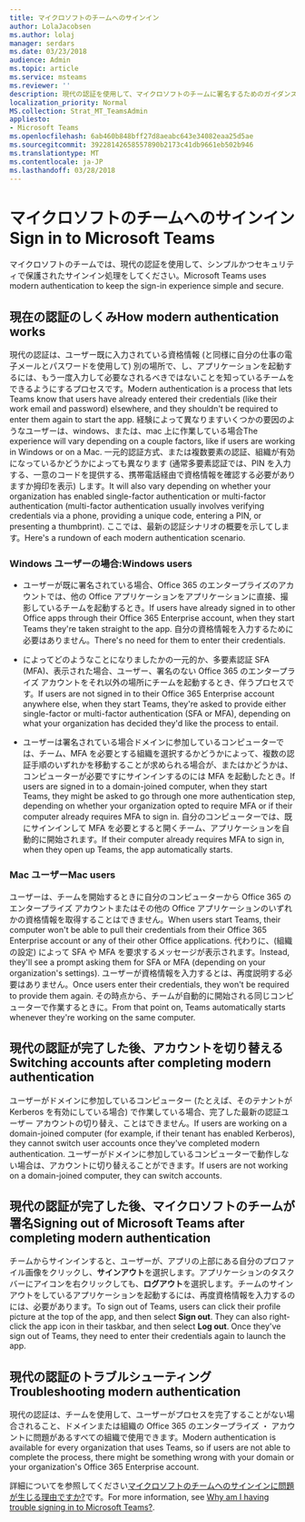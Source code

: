```yaml
---
title: マイクロソフトのチームへのサインイン
author: LolaJacobsen
ms.author: lolaj
manager: serdars
ms.date: 03/23/2018
audience: Admin
ms.topic: article
ms.service: msteams
ms.reviewer: ''
description: 現代の認証を使用して、マイクロソフトのチームに署名するためのガイダンスです。
localization_priority: Normal
MS.collection: Strat_MT_TeamsAdmin
appliesto:
- Microsoft Teams
ms.openlocfilehash: 6ab460b848bff27d8aeabc643e34082eaa25d5ae
ms.sourcegitcommit: 39228142658557890b2173c41db9661eb502b946
ms.translationtype: MT
ms.contentlocale: ja-JP
ms.lasthandoff: 03/28/2018
---
```

<a name="sign-in-to-microsoft-teams"></a><span data-ttu-id="6d5db-103">マイクロソフトのチームへのサインイン</span><span class="sxs-lookup"><span data-stu-id="6d5db-103">Sign in to Microsoft Teams</span></span>
==========================

<span data-ttu-id="6d5db-104">マイクロソフトのチームでは、現代の認証を使用して、シンプルかつセキュリティで保護されたサインイン処理をしてください。</span><span class="sxs-lookup"><span data-stu-id="6d5db-104">Microsoft Teams uses modern authentication to keep the sign-in experience simple and secure.</span></span>

## <a name="how-modern-authentication-works"></a><span data-ttu-id="6d5db-105">現在の認証のしくみ</span><span class="sxs-lookup"><span data-stu-id="6d5db-105">How modern authentication works</span></span>

<span data-ttu-id="6d5db-106">現代の認証は、ユーザー既に入力されている資格情報 (と同様に自分の仕事の電子メールとパスワードを使用して) 別の場所で、し、アプリケーションを起動するには、もう一度入力して必要なされるべきではないことを知っているチームをできるようにするプロセスです。</span><span class="sxs-lookup"><span data-stu-id="6d5db-106">Modern authentication is a process that lets Teams know that users have already entered their credentials (like their work email and password) elsewhere, and they shouldn't be required to enter them again to start the app.</span></span> <span data-ttu-id="6d5db-107">経験によって異なりますいくつかの要因のようなユーザーは、windows、または、mac 上に作業している場合</span><span class="sxs-lookup"><span data-stu-id="6d5db-107">The experience will vary depending on a couple factors, like if users are working in Windows or on a Mac.</span></span> <span data-ttu-id="6d5db-108">一元的認証方式、または複数要素の認証、組織が有効になっているかどうかによっても異なります (通常多要素認証では、PIN を入力する、一意のコードを提供する、携帯電話経由で資格情報を確認する必要がありますか拇印を表示) します。</span><span class="sxs-lookup"><span data-stu-id="6d5db-108">It will also vary depending on whether your organization has enabled single-factor authentication or multi-factor authentication (multi-factor authentication usually involves verifying credentials via a phone, providing a unique code, entering a PIN, or presenting a thumbprint).</span></span> <span data-ttu-id="6d5db-109">ここでは、最新の認証シナリオの概要を示してします。</span><span class="sxs-lookup"><span data-stu-id="6d5db-109">Here's a rundown of each modern authentication scenario.</span></span>

### <a name="windows-users"></a><span data-ttu-id="6d5db-110">Windows ユーザーの場合:</span><span class="sxs-lookup"><span data-stu-id="6d5db-110">Windows users</span></span> 

- <span data-ttu-id="6d5db-111">ユーザーが既に署名されている場合、Office 365 のエンタープライズのアカウントでは、他の Office アプリケーションをアプリケーションに直接、撮影しているチームを起動するとき。</span><span class="sxs-lookup"><span data-stu-id="6d5db-111">If users have already signed in to other Office apps through their Office 365 Enterprise account, when they start Teams they're taken straight to the app.</span></span> <span data-ttu-id="6d5db-112">自分の資格情報を入力するために必要はありません。</span><span class="sxs-lookup"><span data-stu-id="6d5db-112">There's no need for them to enter their credentials.</span></span>

- <span data-ttu-id="6d5db-113">によってどのようなことになりましたかの一元的か、多要素認証 SFA (MFA)、表示された場合、ユーザー、署名のない Office 365 のエンタープライズ アカウントをそれ以外の場所にチームを起動するとき、伴うプロセスです。</span><span class="sxs-lookup"><span data-stu-id="6d5db-113">If users are not signed in to their Office 365 Enterprise account anywhere else, when they start Teams, they're asked to provide either single-factor or multi-factor authentication (SFA or MFA), depending on what your organization has decided they'd like the process to entail.</span></span>

- <span data-ttu-id="6d5db-114">ユーザーは署名されている場合ドメインに参加しているコンピューターでは、チーム、MFA を必要とする組織を選択するかどうかによって、複数の認証手順のいずれかを移動することが求められる場合が、またはかどうかは、コンピューターが必要ですにサインインするのには MFA を起動したとき。</span><span class="sxs-lookup"><span data-stu-id="6d5db-114">If users are signed in to a domain-joined computer, when they start Teams, they might be asked to go through one more authentication step, depending on whether your organization opted to require MFA or if their computer already requires MFA to sign in.</span></span> <span data-ttu-id="6d5db-115">自分のコンピューターでは、既にサインインして MFA を必要とすると開くチーム、アプリケーションを自動的に開始されます。</span><span class="sxs-lookup"><span data-stu-id="6d5db-115">If their computer already requires MFA to sign in, when they open up Teams, the app automatically starts.</span></span>

### <a name="mac-users"></a><span data-ttu-id="6d5db-116">Mac ユーザー</span><span class="sxs-lookup"><span data-stu-id="6d5db-116">Mac users</span></span> 

<span data-ttu-id="6d5db-117">ユーザーは、チームを開始するときに自分のコンピューターから Office 365 のエンタープライズ アカウントまたはその他の Office アプリケーションのいずれかの資格情報を取得することはできません。</span><span class="sxs-lookup"><span data-stu-id="6d5db-117">When users start Teams, their computer won't be able to pull their credentials from their Office 365 Enterprise account or any of their other Office applications.</span></span> <span data-ttu-id="6d5db-118">代わりに、(組織の設定) によって SFA や MFA を要求するメッセージが表示されます。</span><span class="sxs-lookup"><span data-stu-id="6d5db-118">Instead, they'll see a prompt asking them for SFA or MFA (depending on your organization's settings).</span></span> <span data-ttu-id="6d5db-119">ユーザーが資格情報を入力するとは、再度説明する必要はありません。</span><span class="sxs-lookup"><span data-stu-id="6d5db-119">Once users enter their credentials, they won't be required to provide them again.</span></span> <span data-ttu-id="6d5db-120">その時点から、チームが自動的に開始される同じコンピューターで作業するときに。</span><span class="sxs-lookup"><span data-stu-id="6d5db-120">From that point on, Teams automatically starts whenever they're working on the same computer.</span></span>

## <a name="switching-accounts-after-completing-modern-authentication"></a><span data-ttu-id="6d5db-121">現代の認証が完了した後、アカウントを切り替える</span><span class="sxs-lookup"><span data-stu-id="6d5db-121">Switching accounts after completing modern authentication</span></span>

<span data-ttu-id="6d5db-122">ユーザーがドメインに参加しているコンピューター (たとえば、そのテナントが Kerberos を有効にしている場合) で作業している場合、完了した最新の認証ユーザー アカウントの切り替え、ことはできません。</span><span class="sxs-lookup"><span data-stu-id="6d5db-122">If users are working on a domain-joined computer (for example, if their tenant has enabled Kerberos), they cannot switch user accounts once they've completed modern authentication.</span></span> <span data-ttu-id="6d5db-123">ユーザーがドメインに参加しているコンピューターで動作しない場合は、アカウントに切り替えることができます。</span><span class="sxs-lookup"><span data-stu-id="6d5db-123">If users are not working on a domain-joined computer, they can switch accounts.</span></span>

## <a name="signing-out-of-microsoft-teams-after-completing-modern-authentication"></a><span data-ttu-id="6d5db-124">現代の認証が完了した後、マイクロソフトのチームが署名</span><span class="sxs-lookup"><span data-stu-id="6d5db-124">Signing out of Microsoft Teams after completing modern authentication</span></span>

<span data-ttu-id="6d5db-125">チームからサインインすると、ユーザーが、アプリの上部にある自分のプロファイル画像をクリックし、**サインアウト**を選択します。アプリケーションのタスク バーにアイコンを右クリックしても、**ログアウト**を選択します。チームのサインアウトをしているアプリケーションを起動するには、再度資格情報を入力するのには、必要があります。</span><span class="sxs-lookup"><span data-stu-id="6d5db-125">To sign out of Teams, users can click their profile picture at the top of the app, and then select **Sign out**. They can also right-click the app icon in their taskbar, and then select **Log out**. Once they've sign out of Teams, they need to enter their credentials again to launch the app.</span></span>

## <a name="troubleshooting-modern-authentication"></a><span data-ttu-id="6d5db-126">現代の認証のトラブルシューティング</span><span class="sxs-lookup"><span data-stu-id="6d5db-126">Troubleshooting modern authentication</span></span>

<span data-ttu-id="6d5db-127">現代の認証は、チームを使用して、ユーザーがプロセスを完了することがない場合されること、ドメインまたは組織の Office 365 のエンタープライズ ・ アカウントに問題があるすべての組織で使用できます。</span><span class="sxs-lookup"><span data-stu-id="6d5db-127">Modern authentication is available for every organization that uses Teams, so if users are not able to complete the process, there might be something wrong with your domain or your organization's Office 365 Enterprise account.</span></span> 

<span data-ttu-id="6d5db-128">詳細についてを参照してください[マイクロソフトのチームへのサインインに問題が生じる理由ですか?](https://support.office.com/en-US/article/why-am-i-having-trouble-signing-in-to-microsoft-teams-a02f683b-61a3-4008-9447-ee60c5593b0f)です。</span><span class="sxs-lookup"><span data-stu-id="6d5db-128">For more information, see [Why am I having trouble signing in to Microsoft Teams?](https://support.office.com/en-US/article/why-am-i-having-trouble-signing-in-to-microsoft-teams-a02f683b-61a3-4008-9447-ee60c5593b0f).</span></span>

